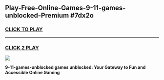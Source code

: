 
## Play-Free-Online-Games-9-11-games-unblocked-Premium #7dx2o
<h3>
<a href="https://premium.freeplayer.one?title=9-11-games-unblocked&ref=8M">CLICK TO PLAY</a></h3>
<hr>

<h3>
<a href="https://premium.freeplayer.one?title=9-11-games-unblocked&ref=8M">CLICK 2 PLAY</a>
  
</h3>

<a href="https://premium.freeplayer.one?title=9-11-games-unblocked&ref=8M"><img src="https://clearcache.store/games.png"></a>


**9-11-games-unblocked games unblocked: Your Gateway to Fun and Accessible Online Gaming**
